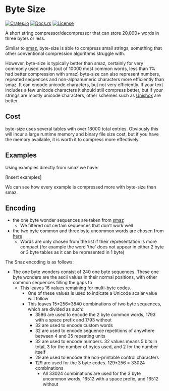 # Byte Size

[![Crates.io](https://img.shields.io/crates/v/byte-size.svg)](https://crates.io/crates/byte-size)
[![Docs.rs](https://docs.rs/byte-size/badge.svg)](https://docs.rs/byte-size)
[![License](https://img.shields.io/crates/l/byte-size.svg)](https://opensource.org/licenses/MIT)

A short string compressor/decompressor that can store 20,000+ words in three bytes or less.

Similar to [smaz](https://github.com/antirez/smaz), byte-size is able to compress small strings, something that other conventional compression algorithms struggle with.

However, byte-size is typically better than smaz, certainly for very commonly used words (out of 10000 most common words, less than 1% had better compression with smaz)
byte-size can also represent numbers, repeated sequences and non-alphanumeric characters more efficiently than smaz. It can encode unicode characters, but not very efficiently. If your text includes a few unicode characters it should still compress better, but if your strings are mostly unicode characters, other schemes such as [Unishox](https://github.com/siara-cc/Unishox2) are better.

## Cost

byte-size uses several tables with over 18000 total entries. Obviously this will incur a large runtime memory and binary file size cost, but if you have the memory available, it is worth it to compress more effectively.

## Examples

Using examples directly from smaz we have:

[Insert examples]

We can see how every example is compressed more with byte-size than smaz.

## Encoding

- the one byte wonder sequences are taken from [smaz](https://github.com/antirez/smaz/blob/master/smaz.c)
  - We filtered out certain sequences that don't work well
- the two byte common and three byte uncommon words are chosen from [here](https://norvig.com/ngrams/)
  - Words are only chosen from the list if their representation is more compact (for example the word 'the' does not appear in either 2 byte or 3 byte tables as it can be represented in 1 byte)

The Snaz encoding is as follows:

- The one byte wonders consist of 240 one byte sequences. These one byte wonders are the ascii values in their normal positions, with other common sequences filling the gaps to 
  - This leaves 16 values remaining for multi-byte codes.
    - One of these values is used to indicate a Unicode scalar value will follow
    - This leaves 15*256=3840 combinations of two byte sequences, which are divided as such:
      - 3586 are used to encode the 2 byte common words, 1793 with a space prefix and 1793 without
      - 32 are used to encode custom words
      - 32 are used to encode sequence repetitions of anywhere between 4 and 35 repeating units
      - 32 are used to encode numbers. 32 values means 5 bits in total, 3 for the number of bytes used, and 2 for the number itself
      - 29 are used to encode the non-printable control characters
      - 129 are used for the 3 byte codes. 129*256 = 33024 combinations
        - All 33024 combinations are used for the 3 byte uncommon words, 16512 with a space prefix, and 16512 without
